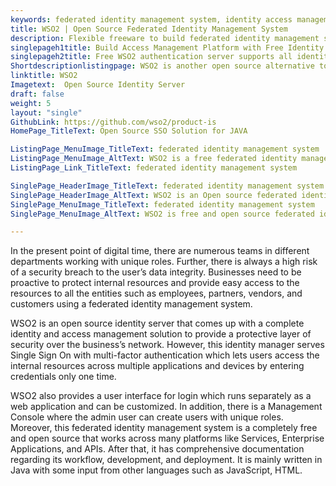 ```yaml
---
keywords: federated identity management system, identity access management solution, identity manager, access management platform, authentication server
title: WSO2 | Open Source Federated Identity Management System
description: Flexible freeware to build federated identity management system for the business to federate identities based on open standards such as OIDC and WS-Federation.
singlepageh1title: Build Access Management Platform with Free Identity Server
singlepageh2title: Free WSO2 authentication server ​supports all identity standards to provide authentication and expose APIs to integrate with user databases to manage identities.
Shortdescriptionlistingpage: WSO2 is another open source alternative to provide customer identity and access management system. It acts as a protective layer of security over the business’s network by using web services security technologies.
linktitle: WSO2
Imagetext:  Open Source Identity Server
draft: false
weight: 5
layout: "single"
GithubLink: https://github.com/wso2/product-is
HomePage_TitleText: Open Source SSO Solution for JAVA

ListingPage_MenuImage_TitleText: federated identity management system
ListingPage_MenuImage_AltText: WSO2 is a free federated identity management system
ListingPage_Link_TitleText: federated identity management system

SinglePage_HeaderImage_TitleText: federated identity management system
SinglePage_HeaderImage_AltText: WSO2 is an Open source federated identity management system
SinglePage_MenuImage_TitleText: federated identity management system
SinglePage_MenuImage_AltText: WSO2 is free and open source federated identity management system

---
```


In the present point of digital time, there are numerous teams in different departments working with unique roles. Further, there is always a high risk of a security breach to the user’s data integrity. Businesses need to be proactive to protect internal resources and provide easy access to the resources to all the entities such as employees, partners, vendors, and customers using a federated identity management system.

WSO2 is an open source identity server that comes up with a complete identity and access management solution to provide a protective layer of security over the business’s network. However, this identity manager serves Single Sign On with multi-factor authentication which lets users access the internal resources across multiple applications and devices by entering credentials only one time.

WSO2 also provides a user interface for login which runs separately as a web application and can be customized. In addition, there is a Management Console where the admin user can create users with unique roles. Moreover, this federated identity management system is a completely free and open source that works across many platforms like Services, Enterprise Applications, and APIs. After that, it has comprehensive documentation regarding its workflow, development, and deployment. It is mainly written in Java with some input from other languages such as JavaScript, HTML.
